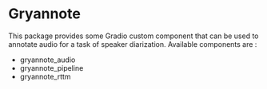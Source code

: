 # Gryannote

This package provides some Gradio custom component that can be used to annotate audio for a task of
speaker diarization. Available components are :

- gryannote_audio
- gryannote_pipeline
- gryannote_rttm